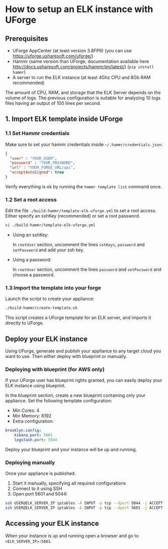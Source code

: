 # How to setup an ELK instance with UForge

## Prerequisites

* UForge AppCenter (at least version 3.8FP9) (you can use https://uforge.usharesoft.com/uforge/)
* Hammr (same version than UForge, documentation available here http://docs.usharesoft.com/projects/hammr/en/latest/) (```pip install hammr```)
* A server to run the ELK instance (at least 4Ghz CPU and 8Gb RAM recommended)

The amount of CPU, RAM, and storage that the ELK Server depends on the volume of logs. The previous configuration is suitable for analyzing 10 logs files having an output of 100 lines per second.

## 1. Import ELK template inside UForge

### 1.1 Set Hammr credentials
Make sure to set your hammr credentials inside ```~/.hammr/credentials.json```:

```json
{
  "user" : "YOUR_USER",
  "password" : "YOUR_PASSWORD",
  "url" : "YOUR_FORGE_URL/api",
  "acceptAutoSigned": true
}
```

Verify everything is ok by running the ```hammr template list``` command once.

### 1.2 Set a root access

Edit the file `./build-hammr/template-elk-uforge.yml` to set a root access.
Either specify an sshKey (recommended) or set a root password.

```bash
vi ./build-hammr/template-elk-uforge.yml
```

* Using an sshKey:

  In `rootUser` section, uncomment the lines `sshKeys`, `password` and `setPassword` and add your ssh key.

* Using a password:

    In `rootUser` section, uncomment the lines `password` and `setPassword` and choose a password.


### 1.3 Import the template into your forge
Launch the script to create your appliance:

```bash
./build-hammr/create-template.sh
```
This script creates a UForge template for an ELK server, and imports it directly to UForge.

## Deploy your ELK instance

Using UForge, generate and publish your appliance to any target cloud you want to use.
Then either deploy with blueprint or manually.

### Deploying with blueprint (for AWS only)

If your UForge user has blueprint rights granted, you can easily deploy your ELK instance using blueprint.

In the blueprint section, create a new blueprint containing only your appliance.
Set the following template configuration:
* Min Cores: 4
* Min Memory: 8192
* Extra configuration:
```yaml
brooklyn.config:
    kibana.port: 5601
    logstash.port: 5044
```

Deploy your blueprint and your instance will be up and running.

### Deploying manually

Once your appliance is published.
1. Start it manually, specifying all required configurations
2. Connect to it using SSH
3. Open port 5601 and 5044:
```bash
ssh USER@ELK_SERVER_IP iptables -A INPUT -p tcp --dport 5044 -j ACCEPT
ssh USER@ELK_SERVER_IP iptables -A INPUT -p tcp --dport 5601 -j ACCEPT
```

## Accessing your ELK instance

When your instance is up and running open a browser and go to `<ELK_SERVER_IP>:5601`.

